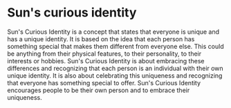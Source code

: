 # Sun's curious identity

Sun's Curious Identity is a concept that states that everyone is unique and has a unique identity. It is based on the idea that each person has something special that makes them different from everyone else. This could be anything from their physical features, to their personality, to their interests or hobbies. Sun's Curious Identity is about embracing these differences and recognizing that each person is an individual with their own unique identity. It is also about celebrating this uniqueness and recognizing that everyone has something special to offer. Sun's Curious Identity encourages people to be their own person and to embrace their uniqueness.
